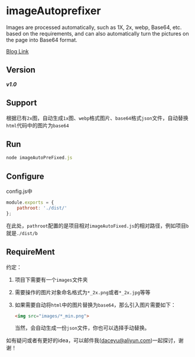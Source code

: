 # imageAutoprefixer
Images are processed automatically, such as 1X, 2x, webp, Base64, etc. based on the requirements, and can also automatically turn the pictures on the page into Base64 format.

[Blog Link](#)

## Version

___v1.0___  

## Support

根据已有`2x`图，自动生成`1x`图、`webp`格式图片、`base64`格式`json`文件，自动替换`html`代码中的图片为`base64`

## Run

```javascript
node imageAutoPreFixed.js
```

## Configure

config.js中

```javascript
module.exports = {
    pathroot: './dist/'
};
```

在此处，`pathroot`配置的是项目相对`imageAutoFixed.js`的相对路径，例如项目`b`就是`./dist/b`

## RequireMent

约定：

1.  项目下需要有一个`images`文件夹

2.  需要操作的图片对象命名格式为`*_2x.png`或者`*_2x.jpg`等等

3.  如果需要自动将`html`中的图片替换为`base64`，那么引入图片需要如下：

    ```html
    <img src="images/*_min.png">
    ```

    当然，会自动生成一份`json`文件，你也可以选择手动替换。



如有疑问或者有更好的idea，可以邮件我(daceyu@aliyun.com)一起探讨，谢谢！

